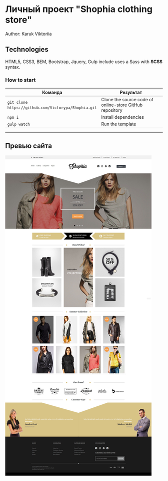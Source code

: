 <h1>Личный проект "Shophia clothing store"</h1>

<p>Author: Karuk Viktoriia</p>

<h2>Technologies</h2>

<p>HTML5, CSS3, BEM, Bootstrap, Jquery, Gulp include uses a Sass with <strong>SCSS</strong> syntax.</p>

<h3>How to start</h3>
<table>
  <thead>
    <tr>
      <th>Команда</th>
      <th>Результат</th>
    </tr>
  </thead>
  <tbody>
  <tr>
    <td width="30%"><code>git clone https://github.com/Victorypa/Shophia.git</code></td>
    <td>Clone the source code of online-store GitHub repository</td>
  </tr>
    <tr>
      <td width="30%"><code>npm i</code></td>
      <td>Install dependencies</td>
    </tr>
    <tr>
      <td><code>gulp watch</code></td>
      <td>Run the template</td>
    </tr>
  </tbody>
</table>

---

## Превью сайта
<img src="src/img/mockup.png">

